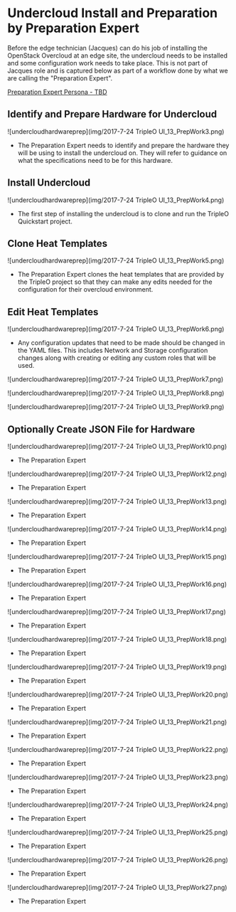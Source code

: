 # Undercloud Install and Preparation by Preparation Expert</br>
Before the edge technician (Jacques) can do his job of installing the OpenStack Overcloud at an edge site, the undercloud needs to be installed and some configuration work needs to take place. This is not part of Jacques role and is captured below as part of a workflow done by what we are calling the "Preparation Expert".

[Preparation Expert Persona - TBD](TBD)

## Identify and Prepare Hardware for Undercloud
![undercloudhardwareprep](img/2017-7-24 TripleO UI_13_PrepWork3.png)
- The Preparation Expert needs to identify and prepare the hardware they will be using to install the undercloud on. They will refer to guidance on what the specifications need to be for this hardware.

## Install Undercloud
![undercloudhardwareprep](img/2017-7-24 TripleO UI_13_PrepWork4.png)
- The first step of installing the undercloud is to clone and run the TripleO Quickstart project.

## Clone Heat Templates
![undercloudhardwareprep](img/2017-7-24 TripleO UI_13_PrepWork5.png)
- The Preparation Expert clones the heat templates that are provided by the TripleO project so that they can make any edits needed for the configuration for their overcloud environment.

## Edit Heat Templates
![undercloudhardwareprep](img/2017-7-24 TripleO UI_13_PrepWork6.png)
- Any configuration updates that need to be made should be changed in the YAML files. This includes Network and Storage configuration changes along with creating or editing any custom roles that will be used.

![undercloudhardwareprep](img/2017-7-24 TripleO UI_13_PrepWork7.png)

![undercloudhardwareprep](img/2017-7-24 TripleO UI_13_PrepWork8.png)

![undercloudhardwareprep](img/2017-7-24 TripleO UI_13_PrepWork9.png)

## Optionally Create JSON File for Hardware
![undercloudhardwareprep](img/2017-7-24 TripleO UI_13_PrepWork10.png)
- The Preparation Expert

![undercloudhardwareprep](img/2017-7-24 TripleO UI_13_PrepWork12.png)
- The Preparation Expert

![undercloudhardwareprep](img/2017-7-24 TripleO UI_13_PrepWork13.png)
- The Preparation Expert

![undercloudhardwareprep](img/2017-7-24 TripleO UI_13_PrepWork14.png)
- The Preparation Expert  

![undercloudhardwareprep](img/2017-7-24 TripleO UI_13_PrepWork15.png)
- The Preparation Expert

![undercloudhardwareprep](img/2017-7-24 TripleO UI_13_PrepWork16.png)
- The Preparation Expert

![undercloudhardwareprep](img/2017-7-24 TripleO UI_13_PrepWork17.png)
- The Preparation Expert

![undercloudhardwareprep](img/2017-7-24 TripleO UI_13_PrepWork18.png)
- The Preparation Expert

![undercloudhardwareprep](img/2017-7-24 TripleO UI_13_PrepWork19.png)
- The Preparation Expert

![undercloudhardwareprep](img/2017-7-24 TripleO UI_13_PrepWork20.png)
- The Preparation Expert  

![undercloudhardwareprep](img/2017-7-24 TripleO UI_13_PrepWork21.png)
- The Preparation Expert

![undercloudhardwareprep](img/2017-7-24 TripleO UI_13_PrepWork22.png)
- The Preparation Expert

![undercloudhardwareprep](img/2017-7-24 TripleO UI_13_PrepWork23.png)
- The Preparation Expert

![undercloudhardwareprep](img/2017-7-24 TripleO UI_13_PrepWork24.png)
- The Preparation Expert

![undercloudhardwareprep](img/2017-7-24 TripleO UI_13_PrepWork25.png)
- The Preparation Expert

![undercloudhardwareprep](img/2017-7-24 TripleO UI_13_PrepWork26.png)
- The Preparation Expert  

![undercloudhardwareprep](img/2017-7-24 TripleO UI_13_PrepWork27.png)
- The Preparation Expert
